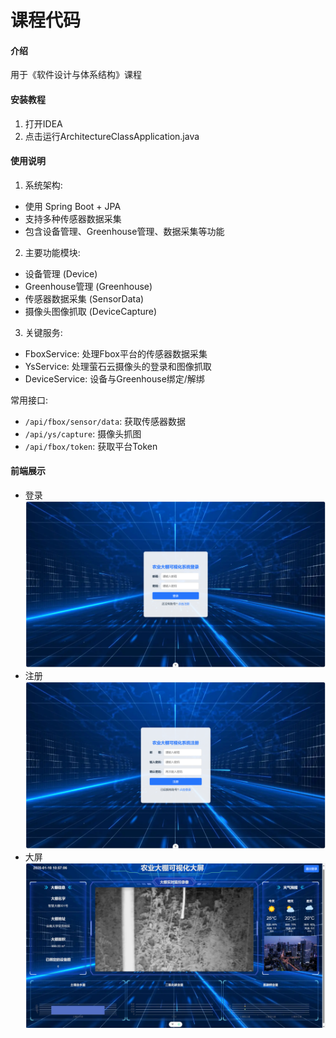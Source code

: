 # 课程代码

#### 介绍
用于《软件设计与体系结构》课程


#### 安装教程

1.  打开IDEA
2.  点击运行ArchitectureClassApplication.java

#### 使用说明
1. 系统架构:
- 使用 Spring Boot + JPA
- 支持多种传感器数据采集
- 包含设备管理、Greenhouse管理、数据采集等功能

2. 主要功能模块:
- 设备管理 (Device)
- Greenhouse管理 (Greenhouse)
- 传感器数据采集 (SensorData)
- 摄像头图像抓取 (DeviceCapture)

3. 关键服务:
- FboxService: 处理Fbox平台的传感器数据采集
- YsService: 处理萤石云摄像头的登录和图像抓取
- DeviceService: 设备与Greenhouse绑定/解绑

常用接口:
- `/api/fbox/sensor/data`: 获取传感器数据
- `/api/ys/capture`: 摄像头抓图
- `/api/fbox/token`: 获取平台Token

#### 前端展示
- 登录
![img.png](login.png)
- 注册
![img.png](Register.png)
- 大屏
![img.png](dashboard.png)
